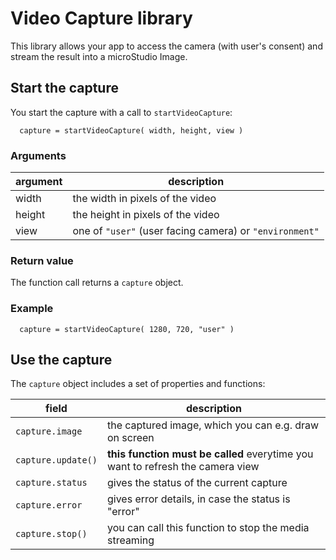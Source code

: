 # Video Capture library

This library allows your app to access the camera (with user's consent)
and stream the result into a microStudio Image.

## Start the capture

You start the capture with a call to `startVideoCapture`:

```
  capture = startVideoCapture( width, height, view )
```

### Arguments

|argument|description|
|-|-|
|width|the width in pixels of the video|
|height|the height in pixels of the video|
|view|one of `"user"` (user facing camera) or `"environment"`|

### Return value

The function call returns a `capture` object.

### Example
```
  capture = startVideoCapture( 1280, 720, "user" )
```

## Use the capture

The `capture` object includes a set of properties and functions:

|field|description|
|-|-|
|`capture.image`|the captured image, which you can e.g. draw on screen|
|`capture.update()`|**this function must be called** everytime you want to refresh the camera view|
|`capture.status`|gives the status of the current capture|
|`capture.error`|gives error details, in case the status is "error"|
|`capture.stop()`|you can call this function to stop the media streaming|

